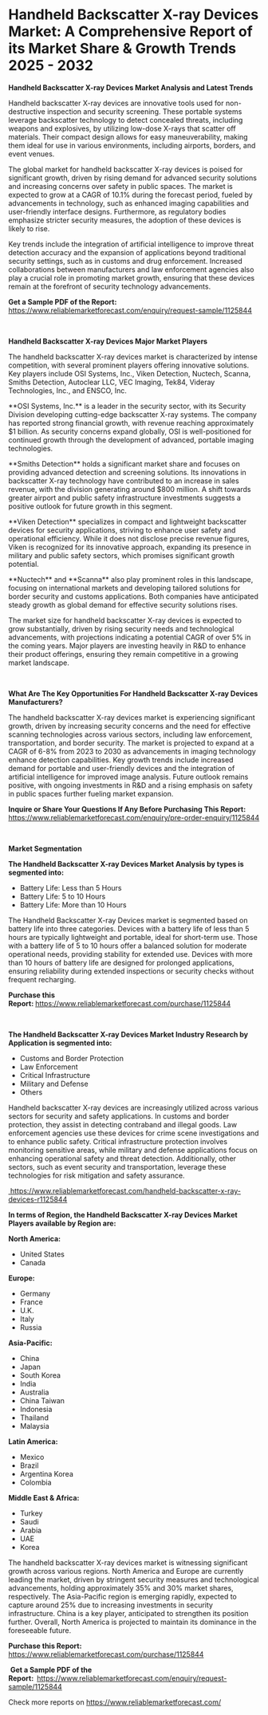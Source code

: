 <p><h1>Handheld Backscatter X-ray Devices Market: A Comprehensive Report of its Market Share & Growth Trends 2025 - 2032</h1></p><p><strong>Handheld Backscatter X-ray Devices Market Analysis and Latest Trends</strong></p>
<p><p>Handheld backscatter X-ray devices are innovative tools used for non-destructive inspection and security screening. These portable systems leverage backscatter technology to detect concealed threats, including weapons and explosives, by utilizing low-dose X-rays that scatter off materials. Their compact design allows for easy maneuverability, making them ideal for use in various environments, including airports, borders, and event venues.</p><p>The global market for handheld backscatter X-ray devices is poised for significant growth, driven by rising demand for advanced security solutions and increasing concerns over safety in public spaces. The market is expected to grow at a CAGR of 10.1% during the forecast period, fueled by advancements in technology, such as enhanced imaging capabilities and user-friendly interface designs. Furthermore, as regulatory bodies emphasize stricter security measures, the adoption of these devices is likely to rise.</p><p>Key trends include the integration of artificial intelligence to improve threat detection accuracy and the expansion of applications beyond traditional security settings, such as in customs and drug enforcement. Increased collaborations between manufacturers and law enforcement agencies also play a crucial role in promoting market growth, ensuring that these devices remain at the forefront of security technology advancements.</p></p>
<p><strong>Get a Sample PDF of the Report:&nbsp;</strong> <a href="https://www.reliablemarketforecast.com/enquiry/request-sample/1125844?utm_campaign=3344&utm_medium=2&utm_source=Github&utm_content=ia&utm_term=11042025&utm_id=handheld-backscatter-x-ray-devices">https://www.reliablemarketforecast.com/enquiry/request-sample/1125844</a></p>
<p>&nbsp;</p>
<p><strong>Handheld Backscatter X-ray Devices Major Market Players</strong></p>
<p><p>The handheld backscatter X-ray devices market is characterized by intense competition, with several prominent players offering innovative solutions. Key players include OSI Systems, Inc., Viken Detection, Nuctech, Scanna, Smiths Detection, Autoclear LLC, VEC Imaging, Tek84, Videray Technologies, Inc., and ENSCO, Inc.</p><p>**OSI Systems, Inc.** is a leader in the security sector, with its Security Division developing cutting-edge backscatter X-ray systems. The company has reported strong financial growth, with revenue reaching approximately $1 billion. As security concerns expand globally, OSI is well-positioned for continued growth through the development of advanced, portable imaging technologies.</p><p>**Smiths Detection** holds a significant market share and focuses on providing advanced detection and screening solutions. Its innovations in backscatter X-ray technology have contributed to an increase in sales revenue, with the division generating around $800 million. A shift towards greater airport and public safety infrastructure investments suggests a positive outlook for future growth in this segment.</p><p>**Viken Detection** specializes in compact and lightweight backscatter devices for security applications, striving to enhance user safety and operational efficiency. While it does not disclose precise revenue figures, Viken is recognized for its innovative approach, expanding its presence in military and public safety sectors, which promises significant growth potential.</p><p>**Nuctech** and **Scanna** also play prominent roles in this landscape, focusing on international markets and developing tailored solutions for border security and customs applications. Both companies have anticipated steady growth as global demand for effective security solutions rises.</p><p>The market size for handheld backscatter X-ray devices is expected to grow substantially, driven by rising security needs and technological advancements, with projections indicating a potential CAGR of over 5% in the coming years. Major players are investing heavily in R&D to enhance their product offerings, ensuring they remain competitive in a growing market landscape.</p></p>
<p>&nbsp;</p>
<p><strong>What Are The Key Opportunities For Handheld Backscatter X-ray Devices Manufacturers?</strong></p>
<p><p>The handheld backscatter X-ray devices market is experiencing significant growth, driven by increasing security concerns and the need for effective scanning technologies across various sectors, including law enforcement, transportation, and border security. The market is projected to expand at a CAGR of 6-8% from 2023 to 2030 as advancements in imaging technology enhance detection capabilities. Key growth trends include increased demand for portable and user-friendly devices and the integration of artificial intelligence for improved image analysis. Future outlook remains positive, with ongoing investments in R&D and a rising emphasis on safety in public spaces further fueling market expansion.</p></p>
<p><strong>Inquire or Share Your Questions If Any Before Purchasing This Report:</strong> <a href="https://www.reliablemarketforecast.com/enquiry/pre-order-enquiry/1125844?utm_campaign=3344&utm_medium=2&utm_source=Github&utm_content=ia&utm_term=11042025&utm_id=handheld-backscatter-x-ray-devices">https://www.reliablemarketforecast.com/enquiry/pre-order-enquiry/1125844</a></p>
<p>&nbsp;</p>
<p><strong>Market Segmentation</strong></p>
<p><strong>The Handheld Backscatter X-ray Devices Market Analysis by types is segmented into:</strong></p>
<p><ul><li>Battery Life: Less than 5 Hours</li><li>Battery Life: 5 to 10 Hours</li><li>Battery Life: More than 10 Hours</li></ul></p>
<p><p>The Handheld Backscatter X-ray Devices market is segmented based on battery life into three categories. Devices with a battery life of less than 5 hours are typically lightweight and portable, ideal for short-term use. Those with a battery life of 5 to 10 hours offer a balanced solution for moderate operational needs, providing stability for extended use. Devices with more than 10 hours of battery life are designed for prolonged applications, ensuring reliability during extended inspections or security checks without frequent recharging.</p></p>
<p><strong>Purchase this Report:&nbsp;</strong><a href="https://www.reliablemarketforecast.com/purchase/1125844?utm_campaign=3344&utm_medium=2&utm_source=Github&utm_content=ia&utm_term=11042025&utm_id=handheld-backscatter-x-ray-devices">https://www.reliablemarketforecast.com/purchase/1125844</a></p>
<p>&nbsp;</p>
<p><strong>The Handheld Backscatter X-ray Devices Market Industry Research by Application is segmented into:</strong></p>
<p><ul><li>Customs and Border Protection</li><li>Law Enforcement</li><li>Critical Infrastructure</li><li>Military and Defense</li><li>Others</li></ul></p>
<p><p>Handheld backscatter X-ray devices are increasingly utilized across various sectors for security and safety applications. In customs and border protection, they assist in detecting contraband and illegal goods. Law enforcement agencies use these devices for crime scene investigations and to enhance public safety. Critical infrastructure protection involves monitoring sensitive areas, while military and defense applications focus on enhancing operational safety and threat detection. Additionally, other sectors, such as event security and transportation, leverage these technologies for risk mitigation and safety assurance.</p></p>
<p><a href="https://www.reliablemarketforecast.com/handheld-backscatter-x-ray-devices-r1125844?utm_campaign=3344&utm_medium=2&utm_source=Github&utm_content=ia&utm_term=11042025&utm_id=handheld-backscatter-x-ray-devices">&nbsp;https://www.reliablemarketforecast.com/handheld-backscatter-x-ray-devices-r1125844</a></p>
<p><strong>In terms of Region, the Handheld Backscatter X-ray Devices Market Players available by Region are:</strong></p>
<p>
    <p> <strong> North America: </strong>
        <ul>
            <li>United States</li>
            <li>Canada</li>
        </ul>
        </p> 
    <p> <strong> Europe: </strong>
        <ul>
            <li>Germany</li>
            <li>France</li>
            <li>U.K.</li>
            <li>Italy</li>
            <li>Russia</li>
        </ul>
        </p> 
    <p> <strong> Asia-Pacific: </strong>
        <ul>
            <li>China</li>
            <li>Japan</li>
            <li>South Korea</li>
            <li>India</li>
            <li>Australia</li>
            <li>China Taiwan</li>
            <li>Indonesia</li>
            <li>Thailand</li>
            <li>Malaysia</li>
        </ul>
        </p> 
    <p> <strong> Latin America: </strong>
        <ul>
            <li>Mexico</li>
            <li>Brazil</li>
            <li>Argentina Korea</li>
            <li>Colombia</li>
        </ul>
        </p> 
    <p> <strong> Middle East & Africa: </strong>
        <ul>
            <li>Turkey</li>
            <li>Saudi</li>
            <li>Arabia</li>
            <li>UAE</li>
            <li>Korea</li>
        </ul>
    </p>
    </p>
<p><p>The handheld backscatter X-ray devices market is witnessing significant growth across various regions. North America and Europe are currently leading the market, driven by stringent security measures and technological advancements, holding approximately 35% and 30% market shares, respectively. The Asia-Pacific region is emerging rapidly, expected to capture around 25% due to increasing investments in security infrastructure. China is a key player, anticipated to strengthen its position further. Overall, North America is projected to maintain its dominance in the foreseeable future.</p></p>
<p><strong>Purchase this Report: </strong><a href="https://www.reliablemarketforecast.com/purchase/1125844?utm_campaign=3344&utm_medium=2&utm_source=Github&utm_content=ia&utm_term=11042025&utm_id=handheld-backscatter-x-ray-devices">https://www.reliablemarketforecast.com/purchase/1125844</a></p>
<p>&nbsp;<strong>Get a Sample PDF of the Report:&nbsp;&nbsp;</strong><a href="https://www.reliablemarketforecast.com/enquiry/request-sample/1125844?utm_campaign=3344&utm_medium=2&utm_source=Github&utm_content=ia&utm_term=11042025&utm_id=handheld-backscatter-x-ray-devices">https://www.reliablemarketforecast.com/enquiry/request-sample/1125844</a></p>
<p><strong></strong></p>
<p>Check more reports on <a href="https://www.reliablemarketforecast.com/?utm_campaign=3344&utm_medium=2&utm_source=Github&utm_content=ia&utm_term=11042025&utm_id=handheld-backscatter-x-ray-devices">https://www.reliablemarketforecast.com/</a></p>